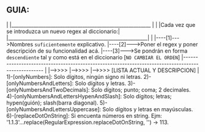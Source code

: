 ## GUIA:
|
|_________________________________________________________
|                                                         |
|Cada vez que se introduzca un nuevo regex al diccionario:|
|_________________________________________________________|
|
|----[1]--->Nombres `suficientemente` explicativo.
|----[2]--->Poner el regex y poner descripción de su funcionalidad acá.
|----[3]--->Se pondrán en forma `descendiente` tal y como está en el diccionario [`NO CAMBIAR EL ORDEN`]
|---------------------------------------------------------------------------------------------------
|
|-->>>>
|-->>>>
|-->>>> [LISTA ACTUAL Y DESCRIPCION]
|
1)-[onlyNumbers]: Solo dígitos, ningún signo ni letras.
2)-[onlyNumbersAndLetters]: Solo dígitos y letras.
3)-[onlyNumbersAndTwoDecimals]: Solo dígitos; punto; coma; 2 decimales.
4)-[onlyNumbersAndLettersHypenAndSlash]: Solo dígitos; letras; hypen(guión); slash(barra diagonal).
5)-[onlyNumbersAndLettersUppercase]: Solo dígitos y letras en mayúsculas.
6)-[replaceDotOnString]: Si encuenta números en string. Ejm: '1.1.3'...replace(RegularExpression.replaceDotOnString, '') -> 113.